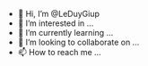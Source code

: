 - 👋 Hi, I’m @LeDuyGiup
- 👀 I’m interested in ...
- 🌱 I’m currently learning ...
- 💞️ I’m looking to collaborate on ...
- 📫 How to reach me ...

<!---
LeDuyGiup/LeDuyGiup is a ✨ special ✨ repository because its `README.md` (this file) appears on your GitHub profile.
You can click the Preview link to take a look at your changes.
--->
